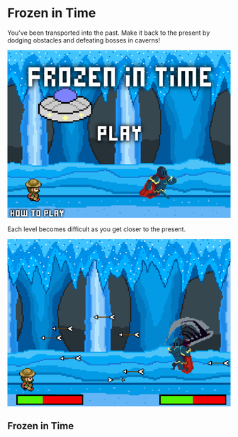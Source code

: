 <h1> Frozen in Time </h1>
<p> You've been transported into the past. Make it back to the present by dodging obstacles and defeating bosses in caverns! </p>
<img src = "https://raw.githubusercontent.com/ThomasHsu512/Frozen-in-Time-Game-/master/Frozen%20in%20Time/Title%20screenshot%202.png" >
<p> Each level becomes difficult as you get closer to the present.</p>
<img src = "https://raw.githubusercontent.com/ThomasHsu512/Frozen-in-Time-Game-/master/Frozen%20in%20Time/gameplay.png" >
<h2> Frozen in Time </h2>
